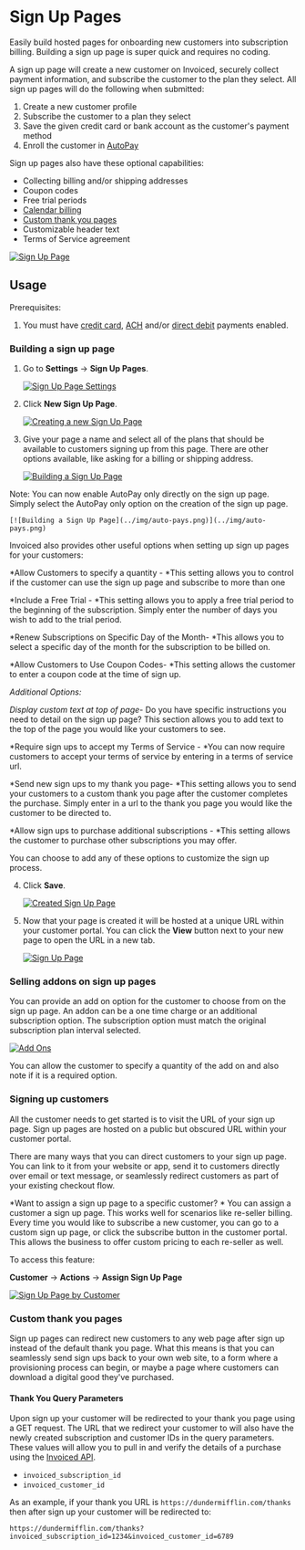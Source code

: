 # Sign Up Pages

Easily build hosted pages for onboarding new customers into subscription billing. Building a sign up page is super quick and requires no coding.

A sign up page will create a new customer on Invoiced, securely collect payment information, and subscribe the customer to the plan they select. All sign up pages will do the following when submitted:

1. Create a new customer profile
2. Subscribe the customer to a plan they select
3. Save the given credit card or bank account as the customer's payment method
4. Enroll the customer in [AutoPay](autopay)

Sign up pages also have these optional capabilities:

- Collecting billing and/or shipping addresses
- Coupon codes
- Free trial periods
- [Calendar billing](subscription-billing#calendar-billing)
- [Custom thank you pages](#custom-thank-you-pages)
- Customizable header text
- Terms of Service agreement

[![Sign Up Page](../img/sign-up-page.png)](../img/sign-up-page.png)

## Usage

Prerequisites:

1. You must have [credit card](/docs/payments/card), [ACH](/docs/payments/ach) and/or [direct debit](/docs/payments/direct-debit) payments enabled.

### Building a sign up page

1. Go to **Settings** &rarr; **Sign Up Pages**.

   [![Sign Up Page Settings](../img/sign-up-pages-settings.png)](../img/sign-up-pages-settings.png)

2. Click **New Sign Up Page**.

   [![Creating a new Sign Up Page](../img/sign-up-pages-empty.png)](../img/sign-up-pages-empty.png)

3. Give your page a name and select all of the plans that should be available to customers signing up from this page. There are other options available, like asking for a billing or shipping address.

   [![Building a Sign Up Page](../img/sign-up-pages-new.png)](../img/sign-up-pages-new.png)

 Note: You can now enable AutoPay only directly on the sign up page. Simply select the AutoPay only option on the creation of the sign up page. 

    [![Building a Sign Up Page](../img/auto-pays.png)](../img/auto-pays.png)


Invoiced also provides other useful options when setting up sign up pages for your customers:

*Allow Customers to specify a quantity - *This setting allows you to control if the customer can use the sign up page and subscribe to more than one 

*Include a Free Trial - *This setting allows you to apply a free trial period to the beginning of the subscription. Simply enter the number of days you wish to add to the trial period. 

*Renew Subscriptions on Specific Day of the Month- *This allows you to select a specific day of the month for the subscription to be billed on. 

*Allow Customers to Use Coupon Codes- *This setting allows the customer to enter a coupon code at the time of sign up.


*Additional Options:*

*Display custom text at top of page*- Do you have specific instructions you need to detail on the sign up page? This section allows you to add text to the top of the page you would like your customers to see.

*Require sign ups to accept my Terms of Service - *You can now require customers to accept your terms of service by entering in a terms of service url. 

*Send new sign ups to my thank you page- *This setting allows you to send your customers to a custom thank you page after the customer completes the purchase. Simply enter in a url to the thank you page you would like the customer to be directed to. 

*Allow sign ups to purchase additional subscriptions - *This setting allows the customer to purchase other subscriptions you may offer. 


You can choose to add any of these options to customize the sign up process.

4. Click **Save**.

   [![Created Sign Up Page](../img/sign-up-pages-created.png)](../img/sign-up-pages-created.png)

5. Now that your page is created it will be hosted at a unique URL within your customer portal. You can click the **View** button next to your new page to open the URL in a new tab.

   [![Sign Up Page](../img/sign-up-page.png)](../img/sign-up-page.png)

### Selling addons on sign up pages
You can provide an add on option for the customer to choose from on the sign up page. An addon can be a one time charge or an additional subscription option. The subscription option must match the original subscription plan interval selected. 

   [![Add Ons](../img/addons.png)](../img/addons.png)

You can allow the customer to specify a quantity of the add on and also note if it is a required option. 

### Signing up customers

All the customer needs to get started is to visit the URL of your sign up page. Sign up pages are hosted on a public but obscured URL within your customer portal.

There are many ways that you can direct customers to your sign up page. You can link to it from your website or app, send it to customers directly over email or text message, or seamlessly redirect customers as part of your existing checkout flow.


*Want to assign a sign up page to a specific customer? *
You can assign a customer a sign up page. This works well for scenarios like re-seller billing. Every time you would like to subscribe a new customer, you can go to a custom sign up page, or click the subscribe button in the customer portal. This allows the business to offer custom pricing to each re-seller as well. 

 To access this feature:

  **Customer** &rarr; **Actions** &rarr; **Assign Sign Up Page**

   [![Sign Up Page by Customer](../img/signup-page-by-customer.png)](../img/signup-page-by-customer.png)


### Custom thank you pages

Sign up pages can redirect new customers to any web page after sign up instead of the default thank you page. What this means is that you can seamlessly send sign ups back to your own web site, to a form where a provisioning process can begin, or maybe a page where customers can download a digital good they've purchased.

#### Thank You Query Parameters

Upon sign up your customer will be redirected to your thank you page using a GET request. The URL that we redirect your customer to will also have the newly created subscription and customer IDs in the query parameters. These values will allow you to pull in and verify the details of a purchase using the [Invoiced API](../dev).

- `invoiced_subscription_id`
- `invoiced_customer_id`

As an example, if your thank you URL is `https://dundermifflin.com/thanks` then after sign up your customer will be redirected to:

`https://dundermifflin.com/thanks?invoiced_subscription_id=1234&invoiced_customer_id=6789`

